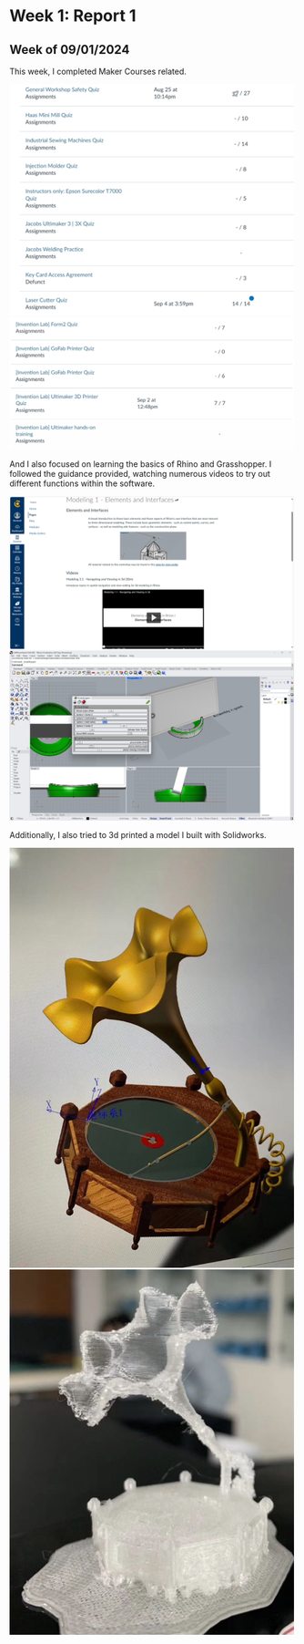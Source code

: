 # Week 1: Report 1 #
## Week of 09/01/2024

This week, I completed Maker Courses related.

<img width="500" alt="Learning Make Courses" src="assets/W1 Maker Courses 1.png">
<img width="500" alt="Learning Make Courses" src="assets/W1 Maker Courses 2.png">

And I also focused on learning the basics of Rhino and Grasshopper. I followed the guidance provided, watching numerous videos to try out different functions within the software. 

<img width="500" alt="Learning Rhino" src="assets/W1 read tutorials.png">
<img width="500" alt="Learning Rhino" src="assets/W1 grasshopper learning.png">

Additionally, I also tried to 3d printed a model I built with Solidworks.

<img width="500" alt="Learning Rhino" src="assets/W1 3d printing model.jpg">
<img width="500" alt="Learning Rhino" src="assets/W1 3d printing.jpg">
